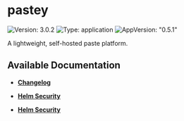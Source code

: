# pastey

![Version: 3.0.2](https://img.shields.io/badge/Version-3.0.2-informational?style=flat-square) ![Type: application](https://img.shields.io/badge/Type-application-informational?style=flat-square) ![AppVersion: "0.5.1"](https://img.shields.io/badge/AppVersion-"0.5.1"-informational?style=flat-square)

A lightweight, self-hosted paste platform.

## Available Documentation

- [**Changelog**](CHANGELOG)

- [**Helm Security**](container-security)

- [**Helm Security**](helm-security)

